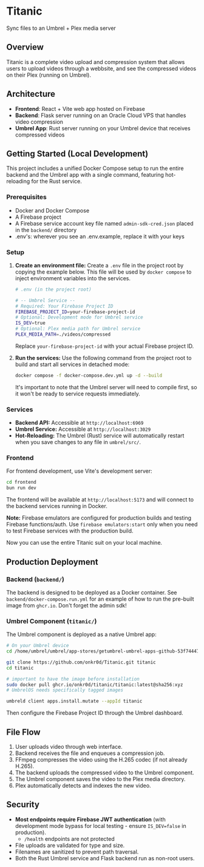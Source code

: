 # Titanic

Sync files to an Umbrel + Plex media server

## Overview

Titanic is a complete video upload and compression system that allows users to upload videos through a webbsite, and see the compressed videos on their Plex (running on Umbrel).

## Architecture

- **Frontend**: React + Vite web app hosted on Firebase
- **Backend**: Flask server running on an Oracle Cloud VPS that handles video compression
- **Umbrel App**: Rust server running on your Umbrel device that receives compressed videos

## Getting Started (Local Development)

This project includes a unified Docker Compose setup to run the entire backend and the Umbrel app with a single command, featuring hot-reloading for the Rust service.

### Prerequisites
- Docker and Docker Compose
- A Firebase project
- A Firebase service account key file named `admin-sdk-cred.json` placed in the `backend/` directory
- .env's: wherever you see an .env.example, replace it with your keys

### Setup

1.  **Create an environment file:**
    Create a `.env` file in the project root by copying the example below. This file will be used by `docker compose` to inject environment variables into the services.

    ```bash
    # .env (in the project root)

    # -- Umbrel Service --
    # Required: Your Firebase Project ID
    FIREBASE_PROJECT_ID=your-firebase-project-id
    # Optional: Development mode for Umbrel service
    IS_DEV=true
    # Optional: Plex media path for Umbrel service
    PLEX_MEDIA_PATH=./videos/compressed
    ```
    Replace `your-firebase-project-id` with your actual Firebase project ID.

2.  **Run the services:**
    Use the following command from the project root to build and start all services in detached mode:
    ```bash
    docker compose -f docker-compose.dev.yml up -d --build
    ```
    It's important to note that the Umbrel server will need to compile first, so it won't be ready to service requests immediately.

### Services
- **Backend API:** Accessible at `http://localhost:6969`
- **Umbrel Service:** Accessible at `http://localhost:3029`
- **Hot-Reloading:** The Umbrel (Rust) service will automatically restart when you save changes to any file in `umbrel/src/`.

### Frontend

For frontend development, use Vite's development server:
```bash
cd frontend
bun run dev
```

The frontend will be available at `http://localhost:5173` and will connect to the backend services running in Docker.

**Note:** Firebase emulators are configured for production builds and testing Firebase functions/auth. Use `firebase emulators:start` only when you need to test Firebase services with the production build.

Now you can use the entire Titanic suit on your local machine.

## Production Deployment

### Backend (`backend/`)
The backend is designed to be deployed as a Docker container. See `backend/docker-compose.run.yml` for an example of how to run the pre-built image from `ghcr.io`. Don't forget the admin sdk!

### Umbrel Component (`titanic/`)
The Umbrel component is deployed as a native Umbrel app:
   ```bash
   # On your Umbrel device
   cd /home/umbrel/umbrel/app-stores/getumbrel-umbrel-apps-github-53f74447
   
   git clone https://github.com/onkr0d/Titanic.git titanic
   cd titanic
   
   # important to have the image before installation
   sudo docker pull ghcr.io/onkr0d/titanic/titanic:latest@sha256:xyz
   # UmbrelOS needs specifically tagged images
   
   umbreld client apps.install.mutate --appId titanic
   ```
   Then configure the Firebase Project ID through the Umbrel dashboard.

## File Flow

1. User uploads video through web interface.
2. Backend receives the file and enqueues a compression job.
3. FFmpeg compresses the video using the H.265 codec (if not already H.265).
4. The backend uploads the compressed video to the Umbrel component.
5. The Umbrel component saves the video to the Plex media directory.
6. Plex automatically detects and indexes the new video.

## Security

- **Most endpoints require Firebase JWT authentication** (with development mode bypass for local testing - ensure `IS_DEV=false` in production).
    - ``/health`` endpoints are not protected
- File uploads are validated for type and size.
- Filenames are sanitized to prevent path traversal.
- Both the Rust Umbrel service and Flask backend run as non-root users.
